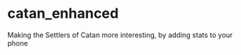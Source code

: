 catan_enhanced
==============

Making the Settlers of Catan more interesting, by adding stats to your phone
